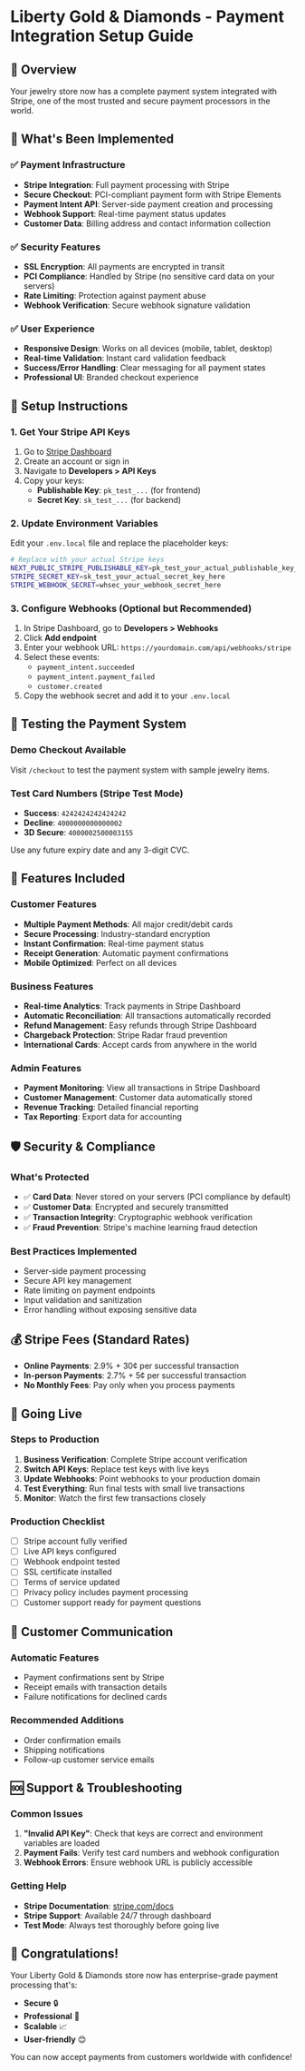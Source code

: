 # Liberty Gold & Diamonds - Payment Integration Setup Guide

## 🏪 Overview
Your jewelry store now has a complete payment system integrated with Stripe, one of the most trusted and secure payment processors in the world.

## 🚀 What's Been Implemented

### ✅ **Payment Infrastructure**
- **Stripe Integration**: Full payment processing with Stripe
- **Secure Checkout**: PCI-compliant payment form with Stripe Elements
- **Payment Intent API**: Server-side payment creation and processing
- **Webhook Support**: Real-time payment status updates
- **Customer Data**: Billing address and contact information collection

### ✅ **Security Features**
- **SSL Encryption**: All payments are encrypted in transit
- **PCI Compliance**: Handled by Stripe (no sensitive card data on your servers)
- **Rate Limiting**: Protection against payment abuse
- **Webhook Verification**: Secure webhook signature validation

### ✅ **User Experience**
- **Responsive Design**: Works on all devices (mobile, tablet, desktop)
- **Real-time Validation**: Instant card validation feedback
- **Success/Error Handling**: Clear messaging for all payment states
- **Professional UI**: Branded checkout experience

## 🔧 Setup Instructions

### 1. **Get Your Stripe API Keys**
1. Go to [Stripe Dashboard](https://dashboard.stripe.com)
2. Create an account or sign in
3. Navigate to **Developers > API Keys**
4. Copy your keys:
   - **Publishable Key**: `pk_test_...` (for frontend)
   - **Secret Key**: `sk_test_...` (for backend)

### 2. **Update Environment Variables**
Edit your `.env.local` file and replace the placeholder keys:

```bash
# Replace with your actual Stripe keys
NEXT_PUBLIC_STRIPE_PUBLISHABLE_KEY=pk_test_your_actual_publishable_key_here
STRIPE_SECRET_KEY=sk_test_your_actual_secret_key_here
STRIPE_WEBHOOK_SECRET=whsec_your_webhook_secret_here
```

### 3. **Configure Webhooks (Optional but Recommended)**
1. In Stripe Dashboard, go to **Developers > Webhooks**
2. Click **Add endpoint**
3. Enter your webhook URL: `https://yourdomain.com/api/webhooks/stripe`
4. Select these events:
   - `payment_intent.succeeded`
   - `payment_intent.payment_failed`
   - `customer.created`
5. Copy the webhook secret and add it to your `.env.local`

## 🧪 Testing the Payment System

### **Demo Checkout Available**
Visit `/checkout` to test the payment system with sample jewelry items.

### **Test Card Numbers (Stripe Test Mode)**
- **Success**: `4242424242424242`
- **Decline**: `4000000000000002`
- **3D Secure**: `4000002500003155`

Use any future expiry date and any 3-digit CVC.

## 💎 Features Included

### **Customer Features**
- **Multiple Payment Methods**: All major credit/debit cards
- **Secure Processing**: Industry-standard encryption
- **Instant Confirmation**: Real-time payment status
- **Receipt Generation**: Automatic payment confirmations
- **Mobile Optimized**: Perfect on all devices

### **Business Features**
- **Real-time Analytics**: Track payments in Stripe Dashboard
- **Automatic Reconciliation**: All transactions automatically recorded
- **Refund Management**: Easy refunds through Stripe Dashboard
- **Chargeback Protection**: Stripe Radar fraud prevention
- **International Cards**: Accept cards from anywhere in the world

### **Admin Features**
- **Payment Monitoring**: View all transactions in Stripe Dashboard
- **Customer Management**: Customer data automatically stored
- **Revenue Tracking**: Detailed financial reporting
- **Tax Reporting**: Export data for accounting

## 🛡️ Security & Compliance

### **What's Protected**
- ✅ **Card Data**: Never stored on your servers (PCI compliance by default)
- ✅ **Customer Data**: Encrypted and securely transmitted
- ✅ **Transaction Integrity**: Cryptographic webhook verification
- ✅ **Fraud Prevention**: Stripe's machine learning fraud detection

### **Best Practices Implemented**
- Server-side payment processing
- Secure API key management
- Rate limiting on payment endpoints
- Input validation and sanitization
- Error handling without exposing sensitive data

## 💰 Stripe Fees (Standard Rates)
- **Online Payments**: 2.9% + 30¢ per successful transaction
- **In-person Payments**: 2.7% + 5¢ per successful transaction
- **No Monthly Fees**: Pay only when you process payments

## 🚀 Going Live

### **Steps to Production**
1. **Business Verification**: Complete Stripe account verification
2. **Switch API Keys**: Replace test keys with live keys
3. **Update Webhooks**: Point webhooks to your production domain
4. **Test Everything**: Run final tests with small live transactions
5. **Monitor**: Watch the first few transactions closely

### **Production Checklist**
- [ ] Stripe account fully verified
- [ ] Live API keys configured
- [ ] Webhook endpoint tested
- [ ] SSL certificate installed
- [ ] Terms of service updated
- [ ] Privacy policy includes payment processing
- [ ] Customer support ready for payment questions

## 📧 Customer Communication

### **Automatic Features**
- Payment confirmations sent by Stripe
- Receipt emails with transaction details
- Failure notifications for declined cards

### **Recommended Additions**
- Order confirmation emails
- Shipping notifications
- Follow-up customer service emails

## 🆘 Support & Troubleshooting

### **Common Issues**
1. **"Invalid API Key"**: Check that keys are correct and environment variables are loaded
2. **Payment Fails**: Verify test card numbers and webhook configuration
3. **Webhook Errors**: Ensure webhook URL is publicly accessible

### **Getting Help**
- **Stripe Documentation**: [stripe.com/docs](https://stripe.com/docs)
- **Stripe Support**: Available 24/7 through dashboard
- **Test Mode**: Always test thoroughly before going live

## 🎉 Congratulations!

Your Liberty Gold & Diamonds store now has enterprise-grade payment processing that's:
- **Secure** 🔒
- **Professional** 💼
- **Scalable** 📈
- **User-friendly** 😊

You can now accept payments from customers worldwide with confidence!